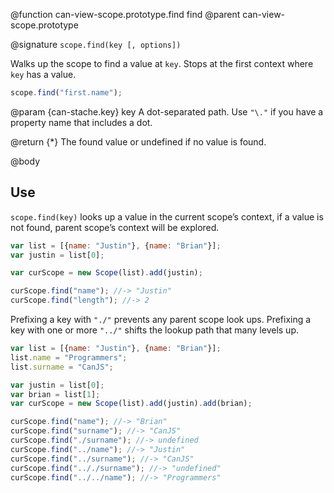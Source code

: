 @function can-view-scope.prototype.find find
@parent can-view-scope.prototype

@signature `scope.find(key [, options])`

Walks up the scope to find a value at `key`.  Stops at the first context where `key` has
a value.

```js
scope.find("first.name");
```

@param {can-stache.key} key A dot-separated path.  Use `"\."` if you have a
property name that includes a dot.

@return {*} The found value or undefined if no value is found.

@body

## Use

`scope.find(key)` looks up a value in the current scope’s
context, if a value is not found, parent scope’s context
will be explored.

```js
var list = [{name: "Justin"}, {name: "Brian"}];
var justin = list[0];

var curScope = new Scope(list).add(justin);

curScope.find("name"); //-> "Justin"
curScope.find("length"); //-> 2
```

Prefixing a key with `"./"` prevents any parent scope look ups.
Prefixing a key with one or more `"../"` shifts the lookup path
that many levels up.

```js
var list = [{name: "Justin"}, {name: "Brian"}];
list.name = "Programmers";
list.surname = "CanJS";

var justin = list[0];
var brian = list[1];
var curScope = new Scope(list).add(justin).add(brian);

curScope.find("name"); //-> "Brian"
curScope.find("surname"); //-> "CanJS"
curScope.find("./surname"); //-> undefined
curScope.find("../name"); //-> "Justin"
curScope.find("../surname"); //-> "CanJS"
curScope.find(".././surname"); //-> "undefined"
curScope.find("../../name"); //-> "Programmers"
```
